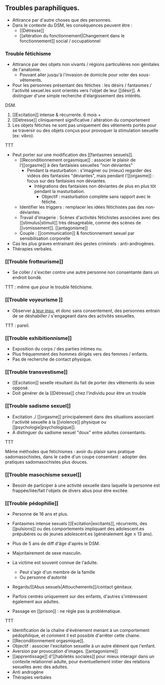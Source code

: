 
## Troubles paraphiliques.

- Attirance par d'autre choses que des personnes. 
- Dans le contexte du DSM, les conséquences peuvent être :
	- [[Détresse]]
	- [[altération du fonctionnement|Changement dans le fonctionnement]] social / occupationnel 

### Trouble fétichisme 

- Attirance par des objets non vivants / régions particulières non génitales de l'anatomie. 
	- Pouvant aller jusqu'à l'invasion de domicile pour voler des sous-vêtements. 
- Pour les personnes présentant des fétiches : les désirs / fantasmes / l'activité sexuel.les sont orientés vers l'objet de leur [[désir]]. A distinguer d'une simple recherche d'élargissement  des intérêts.

DSM.
1. [[Excitation]] intense & récurrente. 6 mois + 
2. [[Détresse]] cliniquement significative / altération du comportement 
3. Les objets fétiches ne sont pas uniquement des vêtements portés pour se traversir ou des objets conçus pour provoquer la stimulation sexuelle (ex: vibro).

TTT

- Peut porter sur une modification des [[fantasmes sexuels]].
	- [[Reconditionnement orgasmique]] : associer le plaisir de l'[[orgasme]] à des fantaisies sexuelles "non déviantes" 
		- Pendant la masturbation : s'imaginer ou (mieux) regarder des vidéos des fantaisies "déviantes", mais pendant l'[[orgasme]] : focus sur des fantaisies non déviantes. 
			- Intégrations des fantaisies non déviantes de plus en plus tôt pendant la masturbation. 
				- Objectif : masturbation complète sans rapport avec le fétiche.
	- Identifier les triggers : remplacer les idées fétichistes pas des non-déviantes.
	- Travail d'imagerie : Scènes d'activités fétichistes associées avec des [[stimulus|stimuli]] très désagréable, comme des scènes de [[vomissement]]. [[antagonisme]]
	- Couple : [[communication]] & fonctionnement sexuel par sensibilisation corporelle 
- Cas les plus graves entrainant des gestes criminels : anti-androgènes. 
- Thérapies verbales. 

### [[Trouble frotteurisme]]

- Se coller / s'exciter contre une autre personne non consentante dans un endroit bondé.

TTT : même que pour le trouble fétichisme.

### [[Trouble voyeurisme ]]

- Observer <u>à leur insu</u>, et donc sans consentement, des personnes entrain de se déshabiller / s'engageant dans des activités sexuelles. 

TTT : pareil. 

### [[Trouble exhibitionnisme]] 

- Exposition du corps / des parties intimes nu.
- Plus fréquemment des hommes dirigés vers des femmes / enfants.
- Pas de recherche de contact physique. 

### [[Trouble transvestisme]] 

- [[Excitation]] sexelle résultant du fait de porter des vêtements du sexe opposé.
- Doit générer de la [[Détresse]] chez l'individu pour être un trouble

### [[Trouble sadisme sexuel]] 

- Excitation ./ [[orgasme]] principalement dans des situations associant l'activité sexuelle à la [[violence]] physique ou [[psychologie|psychologique]].
- A distinguer du sadisme sexuel "doux" entre adultes consentants. 

TTT

Même méthodes que fétichismes : avoir du plaisir sans pratique sadomasochistes, dans le cadre d'un coupe consentant : adopter des pratiques sadomasochistes plus douces. 

### [[Trouble masochisme sexuel]] 

- Besoin de participer à une activité sexuelle dans laquelle la personne est frappée/liée/fait l'objets de divers abus pour être excitée. 

### [[Trouble pédophilie]] 

- Personne de 16 ans et plus. 
- Fantasmes intense sexuels [[Excitation|excitants]], récurrents, des [[pulsions]] ou des comportements impliquant des adolescent.es prépubères ou de jeunes adolescent.es (généralement âge $\leq$ 13 ans).
- Plus de 5 ans de diff d'âge d'après le DSM.
- Majoritairement de sexe masculin. 
- La victime est souvent connue de l'adulte. 
	- Peut s'agir d'un membre de la famille 
	- Ou personne d'autorité 
- Regards/[[Abus sexuels|Attouchements]]/contact génitaux.
- Parfois centrés uniquement sur des enfants, d'autres s'intéressent également aux adultes. 

- Passage en [[prison]] : ne règle pas la problématique. 

TTT

- Identification de la chaîne d'événement menant à un comportement pédophilique, et comment il est possible d'arrêter cette chaine. 
- [[Reconditionnement orgasmique]]. 
- Objectif : associer l'excitation sexuelle à un autre élément que l'enfant. 
- Aversion par provocation d'images. [[antagonisme]]
- [[apprentissage]] d'[[habiletés sociales]] pour mieux interagir dans un contexte relationnel adulte, pour éventuellement initier des relations sexuelles avec des adultes. 
- Anti androgène
- Thérapies verbales 

